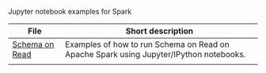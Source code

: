 Jupyter notebook examples for Spark

| File | Short description |
| ------ | ------ |
| [Schema on Read](https://github.com/msyd1/Spark_miscellaneous/blob/main/Schema%20On%20Read.ipynb) | Examples of how to run Schema on Read on Apache Spark using Jupyter/IPython notebooks.  |
|  |  |
